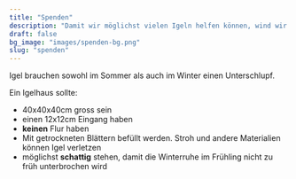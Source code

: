 ```yaml
---
title: "Spenden"
description: "Damit wir möglichst vielen Igeln helfen können, wind wir auf Deine Spende angewiesen!"
draft: false
bg_image: "images/spenden-bg.png"
slug: "spenden"
---
```



Igel brauchen sowohl im Sommer als auch im Winter einen Unterschlupf.

Ein Igelhaus sollte:
- 40x40x40cm gross sein
- einen 12x12cm Eingang haben
-  **keinen** Flur haben
- Mit getrockneten Blättern befüllt werden. Stroh und andere Materialien können Igel verletzen
- möglichst **schattig** stehen, damit die Winterruhe im Frühling nicht zu früh unterbrochen wird